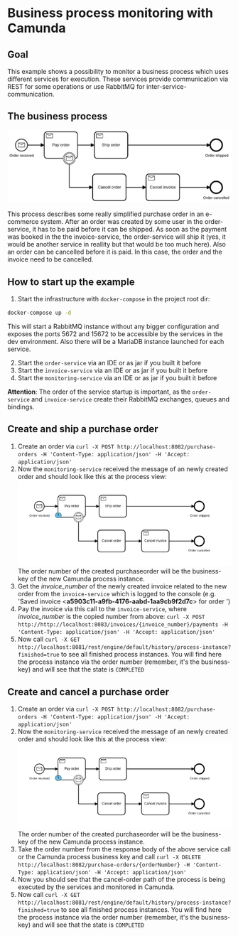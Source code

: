 # Business process monitoring with Camunda

## Goal
This example shows a possibility to monitor a business process which uses different services for
execution. These services provide communication via REST for some operations or use RabbitMQ
for inter-service-communication.

## The business process
![business process](https://github.com/erdlet/business-process-monitoring-example/blob/master/business_process.png)

This process describes some really simplified purchase order in an e-commerce system. After an order was created
by some user in the order-service, it has to be paid before it can be shipped. As soon as the payment was booked in the
the invoice-service, the order-service will ship it (yes, it would be another service in reallity but that would be too
much here). Also an order can be cancelled before it is paid. In this case, the order and the invoice need to be
cancelled.

## How to start up the example

1) Start the infrastructure with `docker-compose` in the project root dir:
```bash
docker-compose up -d
```

This will start a RabbitMQ instance without any bigger configuration and exposes the ports 5672 and 15672 to be accessible by
the services in the dev environment. Also there will be a MariaDB instance launched for each service.

2) Start the `order-service` via an IDE or as jar if you built it before
3) Start the `invoice-service` via an IDE or as jar if you built it before
4) Start the `monitoring-service` via an IDE or as jar if you built it before  

__Attention__: The order of the service startup is important, as the `order-service` and `invoice-service`
create their RabbitMQ exchanges, queues and bindings.

## Create and ship a purchase order
1) Create an order via `curl -X POST http://localhost:8082/purchase-orders -H 'Content-Type: application/json' -H 'Accept: application/json'`
2) Now the `monitoring-service` received the message of an newly created order and should look like this at
the process view:  
![process_status](https://github.com/erdlet/business-process-monitoring-example/blob/master/created_order.png)
The order number of the created purchaseorder will be the business-key of the new Camunda process instance.
3) Get the _invoice_number_ of the newly created invoice related to the new order from the `invoice-service` which is logged to the console (e.g. 'Saved invoice <__a5903c11-a9fb-4176-aabd-1aa9cb9f2d7c__> for order <d3c479d0-3dec-4381-8152-7213476b4e35>')
4) Pay the invoice via this call to the `invoice-service`, where _invoice_number_ is the copied number from above:
`curl -X POST http://http://localhost:8083/invoices/{invoice_number}/payments -H 'Content-Type: application/json' -H 'Accept: application/json'`
5) Now call `curl -X GET http://localhost:8081/rest/engine/default/history/process-instance?finished=true` to see all finished
process instances. You will find here the process instance via the order number (remember, it's the business-key) and will see
that the state is `COMPLETED`
 
 ## Create and cancel a purchase order
 1) Create an order via `curl -X POST http://localhost:8082/purchase-orders -H 'Content-Type: application/json' -H 'Accept: application/json'`
 2) Now the `monitoring-service` received the message of an newly created order and should look like this at
 the process view:  
 ![process_status](https://github.com/erdlet/business-process-monitoring-example/blob/master/created_order.png)
 The order number of the created purchaseorder will be the business-key of the new Camunda process instance.
 3) Take the order number from the response body of the above service call or the Camunda process business key and call
 `curl -X DELETE http://localhost:8082/purchase-orders/{orderNumber} -H 'Content-Type: application/json' -H 'Accept: application/json'` 
 4) Now you should see that the cancel-order path of the process is being executed by the services and monitored in Camunda.
 5) Now call `curl -X GET http://localhost:8081/rest/engine/default/history/process-instance?finished=true` to see all finished
 process instances. You will find here the process instance via the order number (remember, it's the business-key) and will see
 that the state is `COMPLETED`
